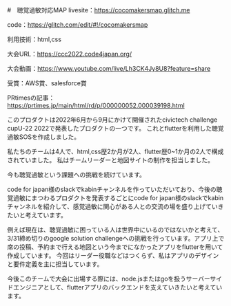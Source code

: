 #　聴覚過敏対応MAP
livesite：https://cocomakersmap.glitch.me

code：https://glitch.com/edit/#!/cocomakersmap

利用技術：html,css

大会URL：https://ccc2022.code4japan.org/

大会動画：https://www.youtube.com/live/Lh3CK4Jy8U8?feature=share

受賞：AWS賞、salesforce賞

PRtimesの記事：https://prtimes.jp/main/html/rd/p/000000052.000039198.html


このプロダクトは2022年6月から9月にかけて開催されたcivictech challenge cupU-22 2022で発表したプロダクトの一つです。
これとflutterを利用した聴覚過敏SOSを作成しました。

私たちのチームは4人で、html,css歴2か月が2人、flutter歴0~1か月の2人で構成されていました。
私はチームリーダーと地図サイトの制作を担当しました。

今も聴覚過敏という課題への挑戦を続けています。

code for japan様のslackでkabinチャンネルを作っていただいており、今後の聴覚過敏にまつわるプロダクトを発表するごとにcode for japan様のslackでkabinチャンネルを紹介して、感覚過敏に関心がある人との交流の場を盛り上げていきたいと考えています。

例えば現在は、聴覚過敏に困っている人は世界中にいるのではないかと考えて、3/31締め切りのgoogle solution challengeへの挑戦を行っています。アプリ上で席の投稿、予約まで行える地図という今までになかったアプリをflutterを用いて作成しています。
今回はリーダー役職などはつくらず、私はアプリのデザインと要件定義を主に担当しています。

今後このチームで大会に出場する際には、node.jsまたはgoを扱うサーバーサイドエンジニアとして、flutterアプリのバックエンドを支えていきたいと考えています。
